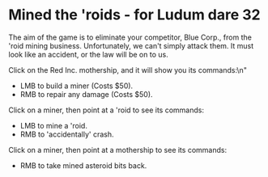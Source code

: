 Mined the 'roids - for Ludum dare 32
====================================

The aim of the game is to eliminate your competitor, Blue Corp., from the 'roid mining business.
Unfortunately, we can't simply attack them. It must look like an accident, or the law will be on to us.

Click on the Red Inc. mothership, and it will show you its commands:\n"
 - LMB to build a miner (Costs $50).
 - RMB to repair any damage (Costs $50).

Click on a miner, then point at a 'roid to see its commands:
 - LMB to mine a 'roid.
 - RMB to 'accidentally' crash.

Click on a miner, then point at a mothership to see its commands:
 - RMB to take mined asteroid bits back.

